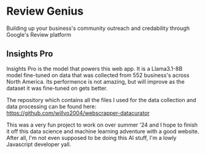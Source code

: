 # Review Genius

Building up your business's community outreach and credability through Google's Review platform

## Insights Pro

Insights Pro is the model that powers this web app. It is a Llama3.1-8B model fine-tuned on data that was collected from 552 business's across North America. Its performence is not amazing, but will improve as the dataset it was fine-tuned on gets better.

The repository which contains all the files I used for the data collection and data processing can be found here: https://github.com/willvo2004/webscrapper-datacurator

This was a very fun project to work on over summer '24 and I hope to finish it off this data science and machine learning adventure with a good website. After all, I'm not even supposed to be doing this AI stuff, I'm a lowly Javascript developer yall.
